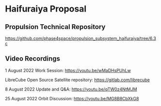 # Haifuraiya Proposal

## Propulsion Technical Repository

https://github.com/phase4space/propulsion_subsystem_haifuraiya/tree/6.3c

## Video Recordings

1 August 2022 Work Session: https://youtu.be/wMaDHsPUhLw

LibreCube Open Source Satellite repository: https://gitlab.com/librecube

8 August 2022 Update and Q&A: https://youtu.be/qTW0z4NtMJM

25 August 2022 Orbit Discussion: https://youtu.be/MG8B8CbXkG8






